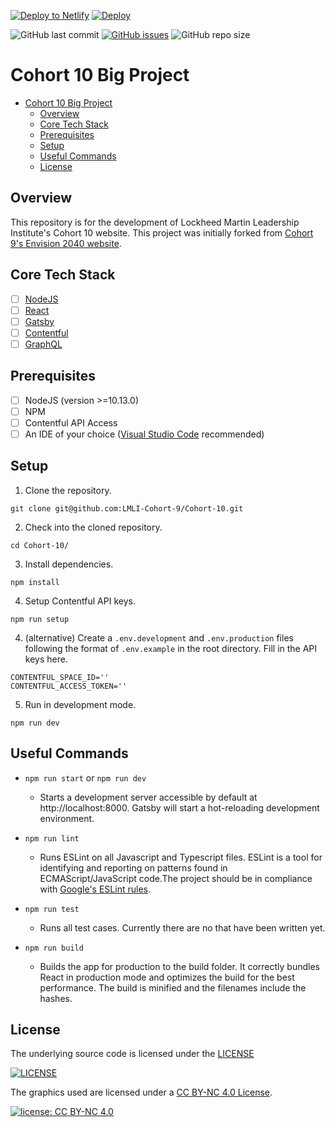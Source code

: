 [![Deploy to Netlify](https://www.netlify.com/img/deploy/button.svg)](https://app.netlify.com/start/deploy?repository=https://github.com/LMLI-Cohort-9/Envision-2040)
[![Deploy](https://www.herokucdn.com/deploy/button.svg)](https://heroku.com/deploy?template=https://github.com/LMLI-Cohort-9/Envision-2040)

![GitHub last commit](https://img.shields.io/github/last-commit/LMLI-Cohort-9/Cohort-10)
[![GitHub issues](https://img.shields.io/github/issues/LMLI-Cohort-9/Envision-2040)](https://github.com/LMLI-Cohort-9/Cohort-10/issues)
![GitHub repo size](https://img.shields.io/github/repo-size/LMLI-Cohort-9/Cohort-10)

# Cohort 10 Big Project

- [Cohort 10 Big Project](#cohort-10-big-project)
  - [Overview](#overview)
  - [Core Tech Stack](#core-tech-stack)
  - [Prerequisites](#prerequisites)
  - [Setup](#setup)
  - [Useful Commands](#useful-commands)
  - [License](#license)

<a name="overview"/></a>
## Overview
This repository is for the development of Lockheed Martin Leadership Institute's Cohort 10 website. This project was initially forked from [Cohort 9's Envision 2040 website](https://github.com/LMLI-Cohort-9/Envision-2040).

<a name="tech"/></a>
## Core Tech Stack
- [ ] [NodeJS](https://nodejs.org/)
- [ ] [React](https://reactjs.org/)
- [ ] [Gatsby](https://www.gatsbyjs.com/)
- [ ] [Contentful](https://www.contentful.com/)
- [ ] [GraphQL](https://graphql.org/)

<a name="prereq"/></a>
## Prerequisites
- [ ] NodeJS (version >=10.13.0)
- [ ] NPM
- [ ] Contentful API Access
- [ ] An IDE of your choice ([Visual Studio Code](https://code.visualstudio.com/) recommended)

<a name="setup"/></a>
## Setup
1. Clone the repository.
```
git clone git@github.com:LMLI-Cohort-9/Cohort-10.git
```

2. Check into the cloned repository.
```
cd Cohort-10/
```

3. Install dependencies.
```
npm install
```

4. Setup Contentful API keys.
```
npm run setup
```

4. (alternative) Create a `.env.development` and `.env.production` files following the format of `.env.example` in the root directory.
Fill in the API keys here.
```
CONTENTFUL_SPACE_ID=''
CONTENTFUL_ACCESS_TOKEN=''
```

5. Run in development mode.
```
npm run dev
```

<a name="useful"/></a>
## Useful Commands
- `npm run start` or `npm run dev`
  - Starts a development server accessible by default at http://localhost:8000. Gatsby will start a hot-reloading development environment.

- `npm run lint`
  - Runs ESLint on all Javascript and Typescript files. ESLint is a tool for identifying and reporting on patterns found in ECMAScript/JavaScript code.The project should be in compliance with [Google's ESLint rules](https://github.com/google/eslint-config-google).

- `npm run test`
  - Runs all test cases. Currently there are no that have been written yet.

- `npm run build`
  - Builds the app for production to the build folder.
It correctly bundles React in production mode and optimizes the build for the best performance. The build is minified and the filenames include the hashes.


<a name="license"/></a>
## License

The underlying source code is licensed under the [LICENSE](https://github.com/LMLI-Cohort-9/Cohort-10/blob/main/LICENSE.md)

[![LICENSE](https://img.shields.io/badge/LICENSE-grey.svg)](https://github.com/LMLI-Cohort-9/Cohort-10/blob/main/LICENSE.md)

The graphics used are licensed under a [CC BY-NC 4.0 License](https://licensebuttons.net/l/by-nc/4.0/80x15.png).

[![license: CC BY-NC 4.0](https://img.shields.io/badge/license-CC%20BY--NC%204.0-lightgrey.svg)](http://creativecommons.org/licenses/by-nc/4.0/)

